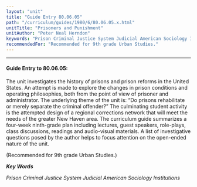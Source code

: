 ```yaml
---
layout: "unit"
title: "Guide Entry 80.06.05"
path: "/curriculum/guides/1980/6/80.06.05.x.html"
unitTitle: "Prisoners and Punishment"
unitAuthor: "Peter Neal Herndon"
keywords: "Prison Criminal Justice System Judicial American Sociology Institutions"
recommendedFor: "Recommended for 9th grade Urban Studies."
---
```

<body>
<hr/>
<h4>
Guide Entry to 80.06.05:
</h4>
The unit investigates the history of prisons and prison reforms in the United States.  An attempt is made to explore the changes in prison conditions and operating philosophies, both from the point of view of prisoner and administrator.  The underlying theme of the unit is: “Do prisons rehabilitate or merely separate the criminal offender?”  The culminating student activity is the attempted design of a regional corrections network that will meet the needs of the greater New Haven area.  The curriculum guide summarizes a four-week ninth-grade plan including lectures, guest speakers, role-plays, class discussions, readings and audio-visual materials.  A list of investigative questions posed by the author helps to focus attention on the open-ended nature of the unit.
<p>
(Recommended for 9th grade Urban Studies.)
</p>
<p>
<b>
<i>
Key Words
</i>
</b>
<br/>
</p>
<p>
<i>
Prison Criminal Justice System Judicial American Sociology Institutions
</i>
</p>
</body>